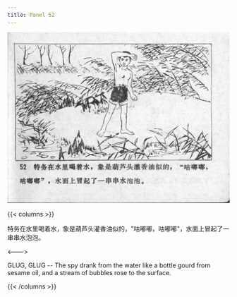 ```yaml
---
title: Panel 52
---
```


![niqiu page](./../../images/niqiu/seifert0397_nqkg_0056_052.jpg)

{{< columns >}}

特务在水里喝着水，象是葫芦头灌香油似的，"咕嘟嘟，咕嘟嘟"，水面上冒起了一串串水泡泡。

<--->

GLUG, GLUG -- The spy drank from the water like a bottle gourd from sesame oil, and a stream of bubbles rose to the surface.

{{< /columns >}}